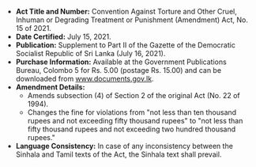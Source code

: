 - **Act Title and Number:** Convention Against Torture and Other Cruel, Inhuman or Degrading Treatment or Punishment (Amendment) Act, No. 15 of 2021.
- **Date Certified:** July 15, 2021.
- **Publication:** Supplement to Part II of the Gazette of the Democratic Socialist Republic of Sri Lanka (July 16, 2021).
- **Purchase Information:** Available at the Government Publications Bureau, Colombo 5 for Rs. 5.00 (postage Rs. 15.00) and can be downloaded from www.documents.gov.lk.
- **Amendment Details:** 
  - Amends subsection (4) of Section 2 of the original Act (No. 22 of 1994).
  - Changes the fine for violations from "not less than ten thousand rupees and not exceeding fifty thousand rupees" to "not less than fifty thousand rupees and not exceeding two hundred thousand rupees."
- **Language Consistency:** In case of any inconsistency between the Sinhala and Tamil texts of the Act, the Sinhala text shall prevail.